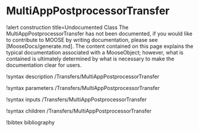 <!-- MOOSE Documentation Stub: Remove this when content is added. -->

# MultiAppPostprocessorTransfer

!alert construction title=Undocumented Class
The MultiAppPostprocessorTransfer has not been documented, if you would like to contribute to MOOSE by
writing documentation, please see [MooseDocs/generate.md]. The content contained on this page explains
the typical documentation associated with a MooseObject; however, what is contained is ultimately
determined by what is necessary to make the documentation clear for users.

!syntax description /Transfers/MultiAppPostprocessorTransfer

!syntax parameters /Transfers/MultiAppPostprocessorTransfer

!syntax inputs /Transfers/MultiAppPostprocessorTransfer

!syntax children /Transfers/MultiAppPostprocessorTransfer

!bibtex bibliography
